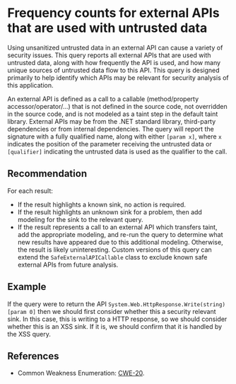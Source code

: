 # Frequency counts for external APIs that are used with untrusted data
Using unsanitized untrusted data in an external API can cause a variety of security issues. This query reports all external APIs that are used with untrusted data, along with how frequently the API is used, and how many unique sources of untrusted data flow to this API. This query is designed primarily to help identify which APIs may be relevant for security analysis of this application.

An external API is defined as a call to a callable (method/property accessor/operator/...) that is not defined in the source code, not overridden in the source code, and is not modeled as a taint step in the default taint library. External APIs may be from the .NET standard library, third-party dependencies or from internal dependencies. The query will report the signature with a fully qualified name, along with either `[param x]`, where `x` indicates the position of the parameter receiving the untrusted data or `[qualifier]` indicating the untrusted data is used as the qualifier to the call.


## Recommendation
For each result:

* If the result highlights a known sink, no action is required.
* If the result highlights an unknown sink for a problem, then add modeling for the sink to the relevant query.
* If the result represents a call to an external API which transfers taint, add the appropriate modeling, and re-run the query to determine what new results have appeared due to this additional modeling.
Otherwise, the result is likely uninteresting. Custom versions of this query can extend the `SafeExternalAPICallable` class to exclude known safe external APIs from future analysis.


## Example
If the query were to return the API `System.Web.HttpResponse.Write(string) [param 0]` then we should first consider whether this a security relevant sink. In this case, this is writing to a HTTP response, so we should consider whether this is an XSS sink. If it is, we should confirm that it is handled by the XSS query.


## References
* Common Weakness Enumeration: [CWE-20](https://cwe.mitre.org/data/definitions/20.html).
